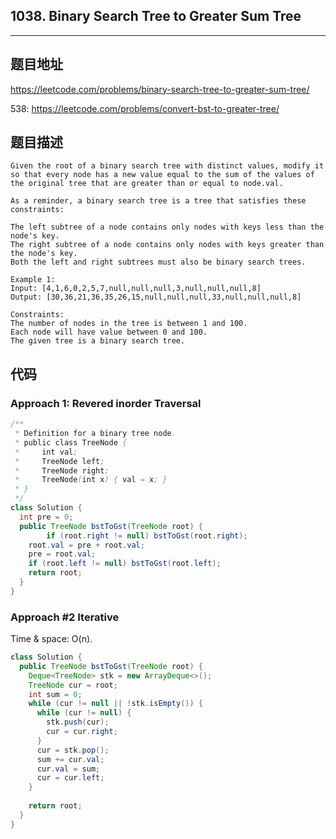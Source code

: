 ## 1038. Binary Search Tree to Greater Sum Tree

----
## 题目地址

https://leetcode.com/problems/binary-search-tree-to-greater-sum-tree/

538: https://leetcode.com/problems/convert-bst-to-greater-tree/

## 题目描述
```
Given the root of a binary search tree with distinct values, modify it so that every node has a new value equal to the sum of the values of the original tree that are greater than or equal to node.val.

As a reminder, a binary search tree is a tree that satisfies these constraints:

The left subtree of a node contains only nodes with keys less than the node's key.
The right subtree of a node contains only nodes with keys greater than the node's key.
Both the left and right subtrees must also be binary search trees.
 
Example 1:
Input: [4,1,6,0,2,5,7,null,null,null,3,null,null,null,8]
Output: [30,36,21,36,35,26,15,null,null,null,33,null,null,null,8]
 
Constraints:
The number of nodes in the tree is between 1 and 100.
Each node will have value between 0 and 100.
The given tree is a binary search tree.
```

## 代码

### Approach 1: Revered inorder Traversal

```java
/**
 * Definition for a binary tree node.
 * public class TreeNode {
 *     int val;
 *     TreeNode left;
 *     TreeNode right;
 *     TreeNode(int x) { val = x; }
 * }
 */
class Solution {
  int pre = 0;
  public TreeNode bstToGst(TreeNode root) {
		if (root.right != null) bstToGst(root.right);
    root.val = pre + root.val;
    pre = root.val;
    if (root.left != null) bstToGst(root.left);
    return root;
  }
}
```

### Approach #2 Iterative 

Time & space: O(n).

```java
class Solution {
  public TreeNode bstToGst(TreeNode root) {
    Deque<TreeNode> stk = new ArrayDeque<>();
    TreeNode cur = root;
    int sum = 0;
    while (cur != null || !stk.isEmpty()) {
      while (cur != null) {
        stk.push(cur);
        cur = cur.right;
      }
      cur = stk.pop();
      sum += cur.val;
      cur.val = sum;
      cur = cur.left;
    }
    
    return root;
  }
}
```











